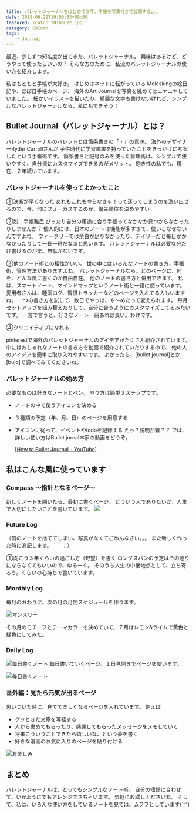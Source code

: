 ```yaml
---
title: バレットジャーナルをはじめて２年。手帳を写真付きで公開するよ。
date: 2018-06-22T19:00:53+09:00
featured: icatch_20180622.jpg
category: Column
tags:
    - Journal
---
```


最近、少しずつ知名度が出てきた、バレットジャーナル。 興味はあるけど、どうやって使ったらいいの？ そんな方のために、私流のバレットジャーナルの使い方を紹介します。


私はもともと手帳が大好き。
はじめはネットに転がっている Moleskingの絵日記や、ほぼ日手帳のページ、 海外のArt Journalを写真を眺めてはニヤニヤしていました。
細かいイラストを描いたり、綺麗な文字も書けないけれど、シンプルなバレットジャーナルなら、私にもできそう！

## Bullet Journal（バレットジャーナル）とは？

 バレットジャーナルのバレットとは箇条書きの「・」の意味。 海外のデザイナーRyder Carrollさんが 子供時代に学習障害を持っていたことをきっかけに考案したという手帳術です。 箇条書きと記号のみを使った管理術は、シンプルで使いやすく、自分流にカスタマイズできるのがメリット。 飽き性の私でも、現在、２年続いています。

### バレットジャーナルを使ってよかったこと

①決断が早くなった あれもこれもやらなきゃ！って迷ってしまうのを洗い出せるので、今、何にフォーカスするのか、優先順位を決めやすい。

②脱：手帳難民 ぴったり自分の用途に合う手帳ってなかなか見つからなかったりしませんか？
個人的には、日本のノートは機能が多すぎて、使いこなせないんですよね。 ウィークリーでは余白が足りなかったり、デイリーだと毎日かかなかったりして一長一短だなぁと思います。 バレットジャーナルは必要な分だけ書けるのが楽。無駄がないです。

③他のノート術との相性がいい。
世の中にはいろんなノートの書き方、手帳術、管理方法がありますよね。 バレットジャーナルなら、どのページに、何を、どんな風に書くのか自由自在。 他のノートの書き方と併用できます。 私は、スマートノート、マインドマップというノート術と一緒に使っています。
愛用者さんは、睡眠ログ、習慣トラッカーなどのページを入れてる人もいますね。 一つの書き方を試して、数日でやっぱ、や〜めたって変えられます。 毎月セットアップを組み替えたりして、自分に合うようにカスタマイズしてるみたいです。 一言で言うと、好きなノート一冊あれば良い。わけです。

④クリエイティブになれる

pinterestで海外のバレットジャーナルのアイデアがたくさん紹介されています。 中にはおしゃれなノートの書き方を動画で紹介されていたりするので、 他の人のアイデアを簡単に取り入れやすいです。 よかったら、[bullet journal]とか[bujo]で調べてみてくださいね。

### バレットジャーナルの始め方

必要なものは好きなノートとペン。 やり方は簡単３ステップです。

* ノートの中で使うアイコンを決める
* ３種類の予定（年、月、日）のページを用意する
* アイコンに従って、イベントやtodoを記録する
  えっ？説明が雑？？ では、詳しい使い方はBullet jornal本家の動画をどうぞ。

  [[How to Bullet Journal - YouTube](https://www.youtube.com/watch?v=fm15cmYU0IM)]

## 私はこんな風に使っています

### Compass 〜指針となるページ〜

新しくノートを開いたら、最初に書くページ。 どういう人でありたいか、人生で大切にしたいことを書いています。
![](01_note_compass_page.jpg)

### Future Log

（前のノートを捨ててしまい、写真がなくてごめんなさい。。。 また新しく作った時に追記します。＾＾；）

①向こう３年くらいの過ごし方（野望）を書く ロングスパンの予定はその通りにならなくてもいいので、ゆるーく。 そのうち人生の中継地点として、立ち寄ろう。くらいの心持ちで書いています。

### Monthly Log
毎月のおわりに、次の月の月間スケジュールを作ります。

![マンスリー](02_note_monthly.jpg)

その月のモチーフとテーマカラーを決めていて、７月はレモン&ライムで黄色と緑色にしてみた。

### Daily Log

![毎日書くノート](03_note_daily.jpg)
毎日書いていくページ。１日見開きでページを使います。

![毎日書くノート](03_note_daily_icon.jpg)

### 番外編：見たら元気が出るページ

思いついた時に、見てて楽しくなるページを入れています。
例えば
 * グッときた文章を写経する
 * 人から褒めてもらったり、感謝してもらったメッセージをメモしていく
 * 将来こういうことできたら嬉しいな、という夢を書く
 * 好きな漫画のお気に入りのページを貼り付ける

![お楽しみ](03_note_fun.jpg)

## まとめ
 バレットジャーナルは、とってもシンプルなノート術。 自分の嗜好に合わせて、いかようにでもアレンジできちゃいます。 気軽にお試しくださいね。 そして、私は、いろんな使い方をしているノートを見ては、ムフフとしています(*´꒳`*)
